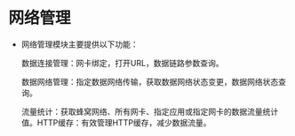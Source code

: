 # 网络管理<a name="ZH-CN_TOPIC_0000001080120280"></a>

-   网络管理模块主要提供以下功能：

    数据连接管理：网卡绑定，打开URL，数据链路参数查询。

    数据网络管理：指定数据网络传输，获取数据网络状态变更，数据网络状态查询。

    流量统计：获取蜂窝网络、所有网卡、指定应用或指定网卡的数据流量统计值。HTTP缓存：有效管理HTTP缓存，减少数据流量。
